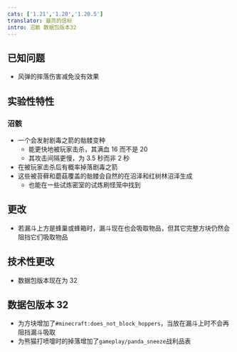 ```yaml
---
cats: ['1.21','1.20','1.20.5']
translator: 最亮的信标
intro: 沼骸 数据包版本32
---
```

## 已知问题
* 风弹的摔落伤害减免没有效果
## 实验性特性
### 沼骸
* 一个会发射剧毒之箭的骷髅变种
    * 能更快地被玩家击杀，其满血 16 而不是 20
    * 其攻击间隔更慢，为 3.5 秒而非 2 秒
* 在被玩家击杀后有概率掉落剧毒之箭
* 这些被苔藓和蘑菇覆盖的骷髅会自然的在沼泽和红树林沼泽生成
    * 也能在一些试炼密室的试炼刷怪笼中找到
## 更改
* 若漏斗上方是蜂巢或蜂箱时，漏斗现在也会吸取物品，但其它完整方块仍然会阻挡它们吸取物品
## 技术性更改
* 数据包版本现在为 32
## 数据包版本 32
* 为方块增加了`#minecraft:does_not_block_hoppers`，当放在漏斗上时不会再阻挡漏斗吸取
* 为熊猫打喷嚏时的掉落增加了`gameplay/panda_sneeze`战利品表